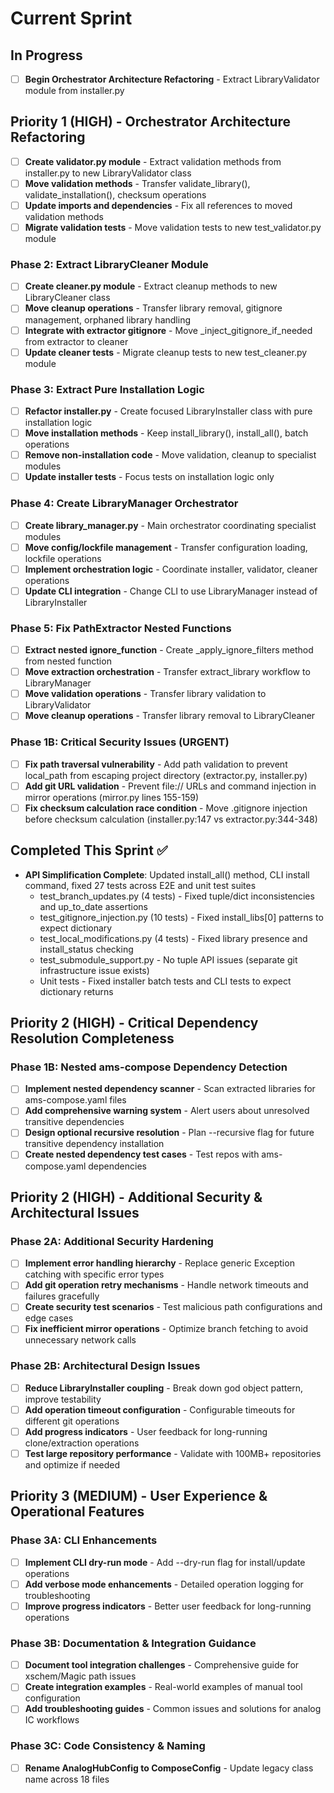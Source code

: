 # Current Sprint

## In Progress
- [ ] **Begin Orchestrator Architecture Refactoring** - Extract LibraryValidator module from installer.py

## Priority 1 (HIGH) - Orchestrator Architecture Refactoring
- [ ] **Create validator.py module** - Extract validation methods from installer.py to new LibraryValidator class
- [ ] **Move validation methods** - Transfer validate_library(), validate_installation(), checksum operations
- [ ] **Update imports and dependencies** - Fix all references to moved validation methods
- [ ] **Migrate validation tests** - Move validation tests to new test_validator.py module

### Phase 2: Extract LibraryCleaner Module  
- [ ] **Create cleaner.py module** - Extract cleanup methods to new LibraryCleaner class
- [ ] **Move cleanup operations** - Transfer library removal, gitignore management, orphaned library handling
- [ ] **Integrate with extractor gitignore** - Move _inject_gitignore_if_needed from extractor to cleaner
- [ ] **Update cleaner tests** - Migrate cleanup tests to new test_cleaner.py module

### Phase 3: Extract Pure Installation Logic
- [ ] **Refactor installer.py** - Create focused LibraryInstaller class with pure installation logic
- [ ] **Move installation methods** - Keep install_library(), install_all(), batch operations
- [ ] **Remove non-installation code** - Move validation, cleanup to specialist modules
- [ ] **Update installer tests** - Focus tests on installation logic only

### Phase 4: Create LibraryManager Orchestrator
- [ ] **Create library_manager.py** - Main orchestrator coordinating specialist modules
- [ ] **Move config/lockfile management** - Transfer configuration loading, lockfile operations
- [ ] **Implement orchestration logic** - Coordinate installer, validator, cleaner operations
- [ ] **Update CLI integration** - Change CLI to use LibraryManager instead of LibraryInstaller

### Phase 5: Fix PathExtractor Nested Functions
- [ ] **Extract nested ignore_function** - Create _apply_ignore_filters method from nested function
- [ ] **Move extraction orchestration** - Transfer extract_library workflow to LibraryManager
- [ ] **Move validation operations** - Transfer library validation to LibraryValidator
- [ ] **Move cleanup operations** - Transfer library removal to LibraryCleaner

### Phase 1B: Critical Security Issues (URGENT)
- [ ] **Fix path traversal vulnerability** - Add path validation to prevent local_path from escaping project directory (extractor.py, installer.py)
- [ ] **Add git URL validation** - Prevent file:// URLs and command injection in mirror operations (mirror.py lines 155-159)
- [ ] **Fix checksum calculation race condition** - Move .gitignore injection before checksum calculation (installer.py:147 vs extractor.py:344-348)

## Completed This Sprint ✅
- **API Simplification Complete**: Updated install_all() method, CLI install command, fixed 27 tests across E2E and unit test suites
  - test_branch_updates.py (4 tests) - Fixed tuple/dict inconsistencies and up_to_date assertions
  - test_gitignore_injection.py (10 tests) - Fixed install_libs[0] patterns to expect dictionary
  - test_local_modifications.py (4 tests) - Fixed library presence and install_status checking
  - test_submodule_support.py - No tuple API issues (separate git infrastructure issue exists)
  - Unit tests - Fixed installer batch tests and CLI tests to expect dictionary returns

## Priority 2 (HIGH) - Critical Dependency Resolution Completeness

### Phase 1B: Nested ams-compose Dependency Detection  
- [ ] **Implement nested dependency scanner** - Scan extracted libraries for ams-compose.yaml files
- [ ] **Add comprehensive warning system** - Alert users about unresolved transitive dependencies
- [ ] **Design optional recursive resolution** - Plan --recursive flag for future transitive dependency installation
- [ ] **Create nested dependency test cases** - Test repos with ams-compose.yaml dependencies

## Priority 2 (HIGH) - Additional Security & Architectural Issues

### Phase 2A: Additional Security Hardening
- [ ] **Implement error handling hierarchy** - Replace generic Exception catching with specific error types
- [ ] **Add git operation retry mechanisms** - Handle network timeouts and failures gracefully  
- [ ] **Create security test scenarios** - Test malicious path configurations and edge cases
- [ ] **Fix inefficient mirror operations** - Optimize branch fetching to avoid unnecessary network calls

### Phase 2B: Architectural Design Issues
- [ ] **Reduce LibraryInstaller coupling** - Break down god object pattern, improve testability
- [ ] **Add operation timeout configuration** - Configurable timeouts for different git operations
- [ ] **Add progress indicators** - User feedback for long-running clone/extraction operations
- [ ] **Test large repository performance** - Validate with 100MB+ repositories and optimize if needed

## Priority 3 (MEDIUM) - User Experience & Operational Features

### Phase 3A: CLI Enhancements
- [ ] **Implement CLI dry-run mode** - Add --dry-run flag for install/update operations
- [ ] **Add verbose mode enhancements** - Detailed operation logging for troubleshooting
- [ ] **Improve progress indicators** - Better user feedback for long-running operations

### Phase 3B: Documentation & Integration Guidance
- [ ] **Document tool integration challenges** - Comprehensive guide for xschem/Magic path issues
- [ ] **Create integration examples** - Real-world examples of manual tool configuration
- [ ] **Add troubleshooting guides** - Common issues and solutions for analog IC workflows

### Phase 3C: Code Consistency & Naming
- [ ] **Rename AnalogHubConfig to ComposeConfig** - Update legacy class name across 18 files